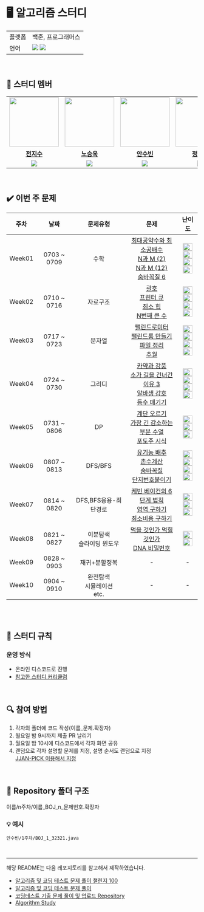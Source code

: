 

# 🖥 알고리즘 스터디

<table>
    <td>플랫폼</td>
    <td>백준, 프로그래머스</td>
  </tr>
  <tr>
    <td>언어</td>
    <td><img src="https://img.shields.io/badge/java-007396?style=for-the-badge&logo=java&logoColor=white"> 
        <img src="https://img.shields.io/badge/python-3776AB?style=for-the-badge&logo=python&logoColor=white">
  </tr>
</table>

<br/>

## 🤖 스터디 멤버

<table>
 <tr>
    <td align="center"><a href="https://github.com/zyyyyyysoo"><img src="https://avatars.githubusercontent.com/zyyyyyysoo" width="130px;" alt=""></a></td>
    <td align="center"><a href="https://github.com/SeungukNoh"><img src="https://avatars.githubusercontent.com/SeungukNoh" width="130px;" alt=""></a></td>
    <td align="center"><a href="https://github.com/richsubin"><img src="https://avatars.githubusercontent.com/richsubin" width="130px;" alt=""></a></td>
    <td align="center"><a href="https://github.com/gilyeon00"><img src="https://avatars.githubusercontent.com/gilyeon00" width="130px;" alt=""></a></td>
  </tr>
  <tr>
    <td align="center"><a href="https://github.com/mukhoplus"><b>전지수</b></a></td>
    <td align="center"><a href="https://github.com/skybluelion"><b>노승욱</b></a></td>
    <td align="center"><a href="https://github.com/richsubin"><b>안수빈</b></a></td>
    <td align="center"><a href="https://github.com/Leebeom-seok"><b>정길연</b></a></td>
  </tr>
  
  <tr> 
    <td align="center">
    <img src="https://img.shields.io/badge/Python-3776AB?style=for-the-badge&logo=python&logoColor=white">
    </td>
    <td align="center">
    <img src="https://img.shields.io/badge/Java-007396?style=for-the-badge&logo=java&logoColor=white"></td>
    <td align="center">
    <img src="https://img.shields.io/badge/Java-007396?style=for-the-badge&logo=java&logoColor=white">
     </td>
    <td align="center">
    <img src="https://img.shields.io/badge/Python-3776AB?style=for-the-badge&logo=python&logoColor=white">
    </td>

</table>

<br/>

## ✔️ 이번 주 문제

| 주차 | 날짜 | 문제유형 | 문제 | 난이도 |
|:---:|:---:|:---:|:---:|:---:|
|Week01|0703 ~ 0709| 수학 |[최대공약수와 최소공배수](https://www.acmicpc.net/problem/2609) <br>[N과 M (2)](https://www.acmicpc.net/problem/15650)<br> [N과 M (12)](https://www.acmicpc.net/problem/15666)<br>[숨바꼭질 6](https://www.acmicpc.net/problem/17087)| <img height="20px" width="25px" src="https://static.solved.ac/tier_small/5.svg"/><br><img height="20px" width="25px" src="https://static.solved.ac/tier_small/8.svg"/><br><img height="20px" width="25px" src="https://static.solved.ac/tier_small/9.svg"/><br><img height="20px" width="25px" src="https://static.solved.ac/tier_small/9.svg"/>|
|Week02|0710 ~ 0716| 자료구조|[괄호](https://www.acmicpc.net/problem/9012)<br>[프린터 큐](https://www.acmicpc.net/problem/1966)<br>[최소 힙](https://www.acmicpc.net/problem/1927)<br>[N번째 큰 수](https://www.acmicpc.net/problem/2075) | <img height="20px" width="25px" src="https://static.solved.ac/tier_small/7.svg"/><br><img height="20px" width="25px" src="https://static.solved.ac/tier_small/8.svg"/><br><img height="20px" width="25px" src="https://static.solved.ac/tier_small/9.svg"/><br><img height="20px" width="25px" src="https://static.solved.ac/tier_small/9.svg"/> |
|Week03|0717 ~ 0723|문자열|[팰린드로미터](https://www.acmicpc.net/problem/4096)<br>[팰린드롬 만들기](https://www.acmicpc.net/problem/1213)<br>[파일 정리](https://www.acmicpc.net/problem/20291)<br>[추월](https://www.acmicpc.net/problem/2002) | <img height="20px" width="25px" src="https://static.solved.ac/tier_small/7.svg"/><br><img height="20px" width="25px" src="https://static.solved.ac/tier_small/8.svg"/><br><img height="20px" width="25px" src="https://static.solved.ac/tier_small/8.svg"/><br><img height="20px" width="25px" src="https://static.solved.ac/tier_small/10.svg"/>   |
|Week04|0724 ~ 0730|그리디 |[카약과 강풍](https://www.acmicpc.net/problem/2891)<br>[소가 길을 건너간 이유 3](https://www.acmicpc.net/problem/14469)<br>[알바생 강호](https://www.acmicpc.net/problem/1758)<br>[등수 매기기](https://www.acmicpc.net/problem/2012) | <img height="20px" width="25px" src="https://static.solved.ac/tier_small/6.svg"/><br><img height="20px" width="25px" src="https://static.solved.ac/tier_small/7.svg"/><br><img height="20px" width="25px" src="https://static.solved.ac/tier_small/7.svg"/><br><img height="20px" width="25px" src="https://static.solved.ac/tier_small/8.svg"/> |
|Week05|0731 ~ 0806|DP| [계단 오르기](https://www.acmicpc.net/problem/2579)<br>[가장 긴 감소하는 부분 수열](https://www.acmicpc.net/problem/11722)<br>[포도주 시식](https://www.acmicpc.net/problem/2156) | <img height="20px" width="25px" src="https://static.solved.ac/tier_small/8.svg"/><br><img height="20px" width="25px" src="https://static.solved.ac/tier_small/9.svg"/><br><img height="20px" width="25px" src="https://static.solved.ac/tier_small/10.svg"/> |
|Week06|0807 ~ 0813|DFS/BFS|[유기농 배추](https://www.acmicpc.net/problem/1012)<br>[촌수계산](https://www.acmicpc.net/problem/2644)<br>[숨바꼭질](https://www.acmicpc.net/problem/1697)<br>[단지번호붙이기](https://www.acmicpc.net/problem/2667) |  <img height="20px" width="25px" src="https://static.solved.ac/tier_small/9.svg"/><br><img height="20px" width="25px" src="https://static.solved.ac/tier_small/9.svg"/><br><img height="20px" width="25px" src="https://static.solved.ac/tier_small/10.svg"/><br><img height="20px" width="25px" src="https://static.solved.ac/tier_small/10.svg"/> |
|Week07|0814 ~ 0820| DFS,BFS응용-최단경로 |[케빈 베이컨의 6단계 법칙](https://www.acmicpc.net/problem/1389)<br>[영역 구하기](https://www.acmicpc.net/problem/2583)<br>[최소비용 구하기](https://www.acmicpc.net/problem/1916) | <img height="20px" width="25px" src="https://static.solved.ac/tier_small/10.svg"/><br><img height="20px" width="25px" src="https://static.solved.ac/tier_small/10.svg"/><br><img height="20px" width="25px" src="https://static.solved.ac/tier_small/11.svg"/> |
|Week08|0821 ~ 0827|이분탐색<br>슬라이딩 윈도우| [먹을 것인가 먹힐 것인가](https://www.acmicpc.net/problem/7795)<br>[DNA 비밀번호](https://www.acmicpc.net/problem/12891) | <img height="20px" width="25px" src="https://static.solved.ac/tier_small/8.svg"/><br><img height="20px" width="25px" src="https://static.solved.ac/tier_small/9.svg"/>  |
|Week09|0828 ~ 0903| 재귀+분할정복|- | -  |
|Week10|0904 ~ 0910| 완전탐색<br>시뮬레이션<br>etc. | -|- |



<br/>

<br/>

## 📌 스터디 규칙

### 운영 방식

- 온라인 디스코드로 진행
- [참고한 스터디 커리큘럼](https://dev-dain.tistory.com/155)
<br/>

## 🔍 참여 방법

1.  각자의 폴더에 코드 작성(이름_문제.확장자)
2.  월요일 밤 9시까지 제출 PR 날리기
3.  월요일 밤 10시에 디스코드에서 각자 화면 공유
4. 랜덤으로 각자 설명할 문제를 지정, 설명 순서도 랜덤으로 지정<br>
[JJAN-PICK 이용해서 지정](https://github.com/richsubin/JJAN-Pick)
<br/>

## 📁 Repository 폴더 구조

이름/n주차/이름_BOJ_n_문제번호.확장자
### 💡 예시
`안수빈/1주차/BOJ_1_32321.java`

<br/>

---

해당 README는 다음 레포지토리를 참고해서 제작하였습니다.

- [알고리즘 및 코딩 테스트 문제 풀이 챌린지 100](https://github.com/ellynhan/challenge100-codingtest-study)
- [알고리즘 및 코딩 테스트 문제 풀이](https://github.com/Seongho0503/Algo_Study)
- [코딩테스트 기출 문제 풀이 및 업로드 Repository](https://github.com/CodeTest-StudyGroup/Code-Test-Study)
- [Algorithm Study](https://github.com/tldjfj123/Algorithm_Study)
